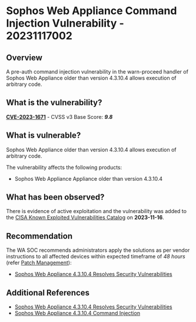 # Sophos Web Appliance Command Injection Vulnerability - 20231117002

## Overview

A pre-auth command injection vulnerability in the warn-proceed handler of Sophos Web Appliance older than version 4.3.10.4 allows execution of arbitrary code.

## What is the vulnerability?

[**CVE-2023-1671**](https://nvd.nist.gov/vuln/detail/CVE-2023-1671) - CVSS v3 Base Score: ***9.8***

## What is vulnerable?

 Sophos Web Appliance older than version 4.3.10.4 allows execution of arbitrary code.

The vulnerability affects the following products:

- Sophos Web Appliance Appliance older than version 4.3.10.4

## What has been observed?

There is evidence of active exploitation and the vulnerability was added to the [CISA Known Exploited Vulnerabilities Catalog](https://www.cisa.gov/known-exploited-vulnerabilities-catalog) on **2023-11-16**.

## Recommendation

The WA SOC recommends administrators apply the solutions as per vendor instructions to all affected devices within expected timeframe of *48 hours* (refer [Patch Management](../guidelines/patch-management.md)):

- [Sophos Web Appliance 4.3.10.4 Resolves Security Vulnerabilities](https://www.sophos.com/en-us/security-advisories/sophos-sa-20230404-swa-rce)

## Additional References

- [Sophos Web Appliance 4.3.10.4 Resolves Security Vulnerabilities](https://www.sophos.com/en-us/security-advisories/sophos-sa-20230404-swa-rce)
- [Sophos Web Appliance 4.3.10.4 Command Injection](https://packetstormsecurity.com/files/172016/Sophos-Web-Appliance-4.3.10.4-Command-Injection.html)

